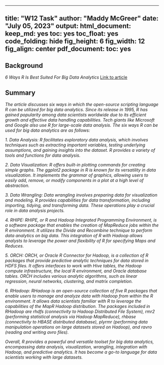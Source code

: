 
---
title: "W12 Task"
author: "Maddy McGreer"
date: "July 05, 2023"
output:
  html_document:
    keep_md: yes
    toc: yes
    toc_float: yes
    code_folding: hide
    fig_height: 6
    fig_width: 12
    fig_align: center
  pdf_document:
    toc: yes
---




## Background

_6 Ways R Is Best Suited For Big Data Analytics_
[Link to article](https://analyticsindiamag.com/6-ways-r-is-best-suited-for-big-data-analytics/)

## Summary
_The article discusses six ways in which the open-source scripting language R can be utilized for big data analytics. Since its release in 1995, R has gained popularity among data scientists worldwide due to its efficient growth and effective data handling capabilities. Tech giants like Microsoft and Google also use R for large-scale data analysis. The six ways R can be used for big data analytics are as follows:_

_1. Data Analysis: R facilitates exploratory data analysis, which involves techniques such as extracting important variables, testing underlying assumptions, and gaining insights into the dataset. R provides a variety of tools and functions for data analysis._

_2. Data Visualization: R offers built-in plotting commands for creating simple graphs. The ggplot2 package in R is known for its versatility in data visualization. It implements the grammar of graphics, allowing users to easily add, remove, or modify components in a plot at a high level of abstraction._

_3. Data Wrangling: Data wrangling involves preparing data for visualization and modeling. R provides capabilities for data transformation, including importing, tidying, and transforming data. These operations play a crucial role in data analysis projects._

_4. RHIPE: RHIPE, or R and Hadoop Integrated Programming Environment, is a software package that enables the creation of MapReduce jobs within the R environment. It utilizes the Divide and Recombine technique to perform data analytics on big data. This integration of R with Hadoop allows analysts to leverage the power and flexibility of R for specifying Maps and Reduces._

_5. ORCH: ORCH, or Oracle R Connector for Hadoop, is a collection of R packages that provide predictive analytic techniques for data stored in HDFS files. It offers interfaces to work with Hive tables, the Hadoop compute infrastructure, the local R environment, and Oracle database tables. ORCH includes various analytic algorithms, such as linear regression, neural networks, clustering, and matrix completion._

_6. RHadoop: RHadoop is an open-source collection of five R packages that enable users to manage and analyze data with Hadoop from within the R environment. It allows data scientists familiar with R to leverage the capabilities of the MapR Hadoop distribution. The packages included in RHadoop are rhdfs (connectivity to Hadoop Distributed File System), rmr2 (performing statistical analysis via Hadoop MapReduce), rhbase (connectivity to HBASE distributed database), plyrmr (performing data manipulation operations on large datasets stored on Hadoop), and ravro (reading and writing avro files)._

_Overall, R provides a powerful and versatile toolset for big data analytics, encompassing data analysis, visualization, wrangling, integration with Hadoop, and predictive analytics. It has become a go-to language for data scientists working with large datasets._




